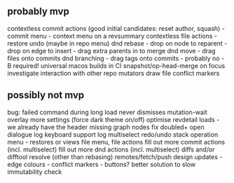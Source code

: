 probably mvp
------------
contextless commit actions (good initial candidates: reset author, squash)
    - commit menu
    - context menu on a revsummary
contextless file actions
    - restore
undo (maybe in repo menu)
dnd rebase 
    - drop on node to reparent
    - drop on edge to insert
    - drag extra parents in to merge
dnd move
    - drag files onto commits
dnd branching
    - drag tags onto commits - probably no -B required!
universal macos builds in CI
snapshot/op-head-merge on focus
investigate interaction with other repo mutators
draw file conflict markers 

possibly not mvp
----------------
bug: failed command during long load never dismisses mutation-wait overlay
more settings (force dark theme on/off)
optimise revdetail loads - we already have the header
missing graph nodes
fix doubled+ open dialogue
log keyboard support
log multiselect
redo/undo stack
operation menu - restores or views
file menu, file actions
fill out more commit actions (incl. multiselect)
fill out more dnd actions (incl. multiselect)
diffs and/or difftool
resolve (other than rebasing)
remotes/fetch/push
design updates 
    - edge colours
    - conflict markers
    - buttons?
better solution to slow immutability check